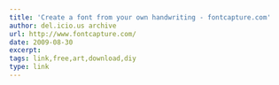 ```yaml
---
title: 'Create a font from your own handwriting - fontcapture.com'
author: del.icio.us archive
url: http://www.fontcapture.com/
date: 2009-08-30
excerpt: 
tags: link,free,art,download,diy
type: link
---
```

